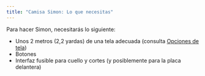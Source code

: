 ```yaml
---
title: "Camisa Simon: Lo que necesitas"
---
```


Para hacer Simon, necesitarás lo siguiente:

- Unos 2 metros (2,2 yardas) de una tela adecuada (consulta [Opciones de tela](/docs/designs/simon/fabric/))
- Botones
- Interfaz fusible para cuello y cortes (y posiblemente para la placa delantera)
